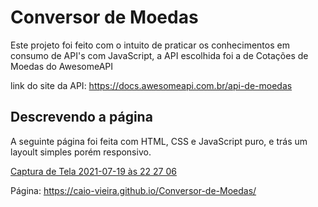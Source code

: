 # Conversor de Moedas

Este projeto foi feito com o intuito de praticar os conhecimentos em consumo de API's com JavaScript, a API escolhida foi a de Cotações de Moedas do AwesomeAPI

link do site da API:  https://docs.awesomeapi.com.br/api-de-moedas

## Descrevendo a página 

A seguinte página foi feita com HTML, CSS e JavaScript puro, e trás um layoult simples porém responsivo.

[Captura de Tela 2021-07-19 às 22 27 06](https://user-images.githubusercontent.com/62302606/126248384-7623d87e-31e7-4f57-9eef-ca56c4314b08.png)

Página:
https://caio-vieira.github.io/Conversor-de-Moedas/
